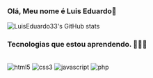 ### Olá, Meu nome é Luis Eduardo👋


![LuisEduardo33's GitHub stats](https://github-readme-stats.vercel.app/api?username=LuisEduardo33&show_icons=true&theme=dark&locale=pt-br)


### Tecnologias que estou aprendendo. 👨🏻‍💻

<div style="display: inline_blox"><br/>
    <img aling="center" alt="html5" src="https://img.shields.io/badge/HTML5-E34F26?style=for-the-badge&logo=html5&logoColor=white"/>
    <img aling="center" alt="css3" src="https://img.shields.io/badge/CSS3-1572B6?style=for-the-badge&logo=css3&logoColor=white"/>
    <img aling="center" alt="javascript" src="https://img.shields.io/badge/JavaScript-F7DF1E?style=for-the-badge&logo=javascript&logoColor=black"/>
    <img aling="center" alt="php" src="https://img.shields.io/badge/PHP-777BB4?style=for-the-badge&logo=php&logoColor=white"/>
</div>
